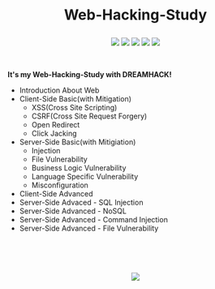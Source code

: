 # <p align="center">Web-Hacking-Study</p>

<p align="center">
<img src="https://img.shields.io/badge/PYTHON-0696D7?style=for-the-badge&logo=Python&logoColor=yellow"> <img src="https://img.shields.io/badge/HTML-E34F26?style=for-the-badge&logo=HTML5&logoColor=white"> <img src="https://img.shields.io/badge/JavaScript-F7DF1E?style=for-the-badge&logo=JavaScript&logoColor=black"> <img src="https://img.shields.io/badge/MySQL-4479A1?style=for-the-badge&logo=MySQL&logoColor=black"> <img src="https://img.shields.io/badge/PHP-000000?style=for-the-badge&logo=PhpStorm&logoColor=white">
</p>
<br/>

__It's my Web-Hacking-Study with DREAMHACK!__
- Introduction About Web
- Client-Side Basic(with Mitigation)
  - XSS(Cross Site Scripting)
  - CSRF(Cross Site Request Forgery)
  - Open Redirect
  - Click Jacking
- Server-Side Basic(with Mitigiation)
  - Injection
  - File Vulnerability
  - Business Logic Vulnerability
  - Language Specific Vulnerability
  - Misconfiguration
- Client-Side Advanced
- Server-Side Advaced - SQL Injection
- Server-Side Advanced - NoSQL
- Server-Side Advanced - Command Injection
- Server-Side Advanced - File Vulnerability
<br/>
<br/>
<br/>
<p align="center">
<img src="https://github-readme-stats.vercel.app/api?username=dndlzm123&show_icons=true&theme=gruvbox&hide=["issues"]">
</p>
